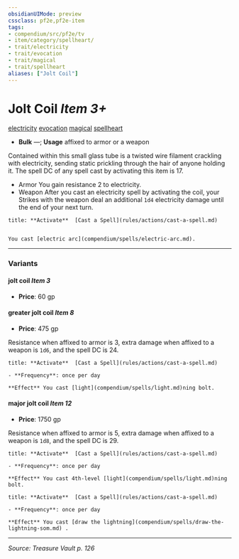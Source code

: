 ```yaml
---
obsidianUIMode: preview
cssclass: pf2e,pf2e-item
tags:
- compendium/src/pf2e/tv
- item/category/spellheart/
- trait/electricity
- trait/evocation
- trait/magical
- trait/spellheart
aliases: ["Jolt Coil"]
---
```

# Jolt Coil *Item 3+*  
[electricity](electricity.md "Electricity Energy & Element Trait")  [evocation](evocation.md "Evocation School Trait")  [magical](magical.md "Magical Item Trait")  [spellheart](spellheart-som.md "Spellheart Equipment Trait")  

- **Bulk** —; **Usage** affixed to armor or a weapon

Contained within this small glass tube is a twisted wire filament crackling with electricity, sending static prickling through the hair of anyone holding it. The spell DC of any spell cast by activating this item is 17.

- Armor You gain resistance 2 to electricity.
- Weapon After you cast an electricity spell by activating the coil, your Strikes with the weapon deal an additional `1d4` electricity damage until the end of your next turn.

```ad-embed-ability
title: **Activate**  [Cast a Spell](rules/actions/cast-a-spell.md)


You cast [electric arc](compendium/spells/electric-arc.md).
```

---

### Variants

#### jolt coil *Item 3*

- **Price**: 60 gp

#### greater jolt coil *Item 8*

- **Price**: 475 gp

Resistance when affixed to armor is 3, extra damage when affixed to a weapon is `1d6`, and the spell DC is 24.

```ad-embed-ability
title: **Activate**  [Cast a Spell](rules/actions/cast-a-spell.md)

- **Frequency**: once per day

**Effect** You cast [light](compendium/spells/light.md)ning bolt.
```

#### major jolt coil *Item 12*

- **Price**: 1750 gp

Resistance when affixed to armor is 5, extra damage when affixed to a weapon is `1d8`, and the spell DC is 29.

```ad-embed-ability
title: **Activate**  [Cast a Spell](rules/actions/cast-a-spell.md)

- **Frequency**: once per day

**Effect** You cast 4th-level [light](compendium/spells/light.md)ning bolt.
```

```ad-embed-ability
title: **Activate**  [Cast a Spell](rules/actions/cast-a-spell.md)

- **Frequency**: once per day

**Effect** You cast [draw the lightning](compendium/spells/draw-the-lightning-som.md) .
```

---
*Source: Treasure Vault p. 126*